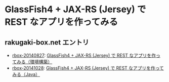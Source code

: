 GlassFish4 + JAX-RS (Jersey) で REST なアプリを作ってみる
=========================================================


rakugaki-box.net エントリ
-------------------------

* [rbox-20140827](https://github.com/akihyro/try-jaxrs/releases/tag/rbox-20140827): [GlassFish4 + JAX-RS (Jersey) で REST なアプリを作ってみる（環境構築）](http://blog.rakugaki-box.net/entry/2014/08/27/glassfish_jaxrs_env)
* [rbox-20141028](https://github.com/akihyro/try-jaxrs/releases/tag/rbox-20141028): [GlassFish4 + JAX-RS (Jersey) で REST なアプリを作ってみる（Java）](http://blog.rakugaki-box.net/entry/2014/10/28/glassfish_jaxrs_java)
